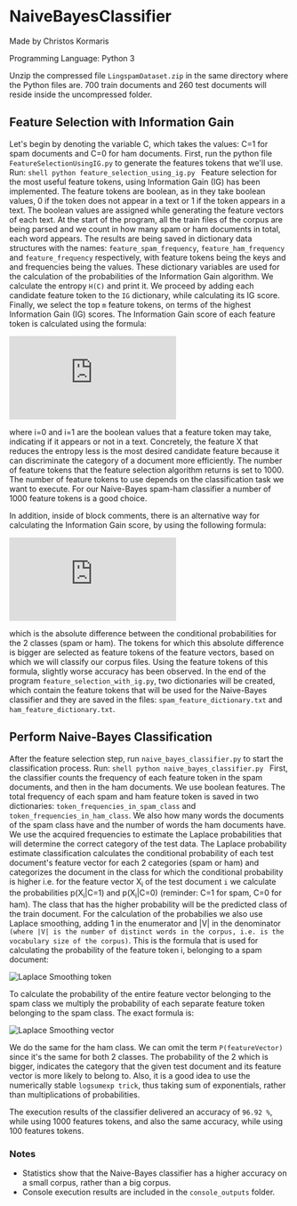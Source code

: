 # NaiveBayesClassifier

Made by Christos Kormaris

Programming Language: Python 3


Unzip the compressed file `LingspamDataset.zip` in the same directory where the Python files are. 
700 train documents and 260 test documents will reside inside the uncompressed folder.

## Feature Selection with Information Gain

Let's begin by denoting the variable C, which takes the values: C=1 for spam documents and C=0 for ham documents.
First, run the python file `FeatureSelectionUsingIG.py` to generate the features tokens that we'll use. Run:
``shell
python feature_selection_using_ig.py
``
Feature selection for the most useful feature tokens, using Information Gain (IG) has been implemented. 
The feature tokens are boolean, as in they take boolean values, 0 if the token does not appear in a text or 1 if the token appears in a text. 
The boolean values are assigned while generating the feature vectors of each text. 
At the start of the program, all the train files of the corpus are being parsed and we count in how many spam or ham documents in total, each word appears. 
The results are being saved in dictionary data structures with the names: 
`feature_spam_frequency`, `feature_ham_frequency` and `feature_frequency` respectively, 
with feature tokens being the keys and and frequencies being the values. 
These dictionary variables are used for the calculation of the probabilities of the Information Gain algorithm. 
We calculate the entropy `H(C)` and print it. We proceed by adding each candidate feature token to the `IG` dictionary, while calculating its IG score. 
Finally, we select the top `m` feature tokens, on terms of the highest Information Gain (IG) scores. 
The Information Gain score of each feature token is calculated using the formula:

![Information Gain](http://latex.codecogs.com/gif.latex?IG%28X%20%2C%20C%29%20%3D%20IG%20%28C%20%2C%20X%29%20%3D%20H%28C%29%20-%20%5Csum_%7Bi%3D0%7D%5E%7B1%7D%20%7BP%20%28X%3Di%29%20%5Ccdot%20H%20%28C%7CX%3Di%29%7D)

where i=0 and i=1 are the boolean values that a feature token may take, indicating if it appears or not in a text.
Concretely, the feature X that reduces the entropy less is the most desired candidate feature because it can discriminate the category of a document more efficiently. 
The number of feature tokens that the feature selection algorithm returns is set to 1000. 
The number of feature tokens to use depends on the classification task we want to execute. 
For our Naive-Bayes spam-ham classifier a number of 1000 feature tokens is a good choice.

In addition, inside of block comments, there is an alternative way for calculating the Information Gain score, by using the following formula:

![Information Gain alternative](http://latex.codecogs.com/gif.latex?IG%28X%2C%20C%29_%7Balt%7D%20%3D%20IG%28C%2C%20X%29_%7Balt%7D%20%3D%20%7CP%28X%3D1%7CC%3D0%29%20-%20P%20%28X%3D1%7CC%3D1%29%7C)

which is the absolute difference between the conditional probabilities for the 2 classes (spam or ham). 
The tokens for which this absolute difference is bigger are selected as feature tokens of the feature vectors, based on which we will classify our corpus files. 
Using the feature tokens of this formula, slightly worse accuracy has been observed. 
In the end of the program `feature_selection_with_ig.py`, two dictionaries will be created, 
which contain the feature tokens that will be used for the Naive-Bayes classifier and they are saved in the files: 
`spam_feature_dictionary.txt` and `ham_feature_dictionary.txt`.

## Perform Naive-Bayes Classification

After the feature selection step, run `naive_bayes_classifier.py` to start the classification process. Run:
``shell
python naive_bayes_classifier.py
``
First, the classifier counts the frequency of each feature token in the spam documents, and then in the ham documents. 
We use boolean features. The total frequency of each spam and ham feature token is saved in two dictionaries: 
`token_frequencies_in_spam_class` and `token_frequencies_in_ham_class`. 
We also how many words the documents of the spam class have and the number of words the ham documents have. 
We use the acquired frequencies to estimate the Laplace probabilities that will determine the correct category of the test data. 
The Laplace probability estimate classification calculates the conditional probability of each test document's feature vector 
for each 2 categories (spam or ham) and categorizes the document in the class for which the conditional probability is higher 
i.e. for the feature vector X<sub>i</sub> of the test document `i` we calculate the probabilities p(X<sub>i</sub>|C=1) and p(X<sub>i</sub>|C=0)
(reminder: C=1 for spam, C=0 for ham). The class that has the higher probability will be the predicted class of the train document. 
For the calculation of the probabilies we also use Laplace smoothing, adding 1 in the enumerator and |V| in the denominator
`(where |V| is the number of distinct words in the corpus, i.e. is the vocabulary size of the corpus)`. 
This is the formula that is used for calculating the probability of the feature token i, belonging to a spam document:

![Laplace Smoothing token](http://latex.codecogs.com/gif.latex?\frac{frequencyInSpamClassForToken[i]%20&plus;%201}%20{numberOfSpamDocuments%20&plus;%20numberOfFeatures}%20%3D%20\frac{frequencyInSpamClassForToken[i]%20&plus;%201}%20{numberOfWordsInSpamClass%20&plus;%20|V|})

To calculate the probability of the entire feature vector belonging to the spam class we multiply the probability of each separate feature token belonging to the spam class. 
The exact formula is:

![Laplace Smoothing vector](http://latex.codecogs.com/gif.latex?probOfFeatureVectorBelongingToSpam%20%3D%20\frac{P(C%3D1)}{P(featureVector)}%20\cdot%20\prod_i%20\frac{frequencyInSpamClassForToken[i]%20&plus;%201}%20{numberOfWordsInSpamClass%20&plus;%20|V|})

We do the same for the ham class. We can omit the term `P(featureVector)` since it's the same for both 2 classes. 
The probability of the 2 which is bigger, indicates the category that the given test document and its feature vector is more likely to belong to. 
Also, it is a good idea to use the numerically stable `logsumexp trick`, thus taking sum of exponentials, rather than multiplications of probabilities.

The execution results of the classifier delivered an accuracy of `96.92 %`, while using 1000 features tokens, and also the same accuracy, while using 100 features tokens.

### Notes

* Statistics show that the Naive-Bayes classifier has a higher accuracy on a small corpus, rather than a big corpus.
* Console execution results are included in the `console_outputs` folder.
